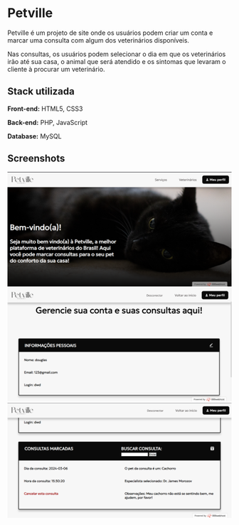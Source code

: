 
# Petville

Petville é um projeto de site onde os usuários podem criar um conta e marcar uma consulta com algum dos veterinários disponíveis.

Nas consultas, os usuários podem selecionar o dia em que os veterinários irão até sua casa, o animal que será atendido e os sintomas que levaram o cliente à procurar um veterinário.


## Stack utilizada

**Front-end:** HTML5, CSS3

**Back-end:** PHP, JavaScript

**Database:** MySQL


## Screenshots

<img src="screenshots/Screenshot_1.png">
<img src="screenshots/Screenshot_2.png">
<img src="screenshots/Screenshot_3.png">